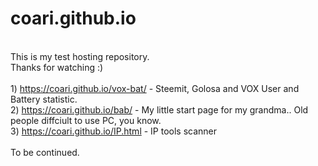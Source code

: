 # coari.github.io
<br>This is my test hosting repository.
<br>Thanks for watching :)
<br>
<br>1) <a href=https://coari.github.io/vox-bat/>https://coari.github.io/vox-bat/</a> - Steemit, Golosa and VOX User and Battery statistic.
<br>2) <a href=https://coari.github.io/bab/>https://coari.github.io/bab/</a> - My little start page for my grandma.. Old people diffciult to use PC, you know.
<br>3) <a href=https://coari.github.io/IP.html>https://coari.github.io/IP.html</a> - IP tools scanner
<br>
<br>To be continued.
